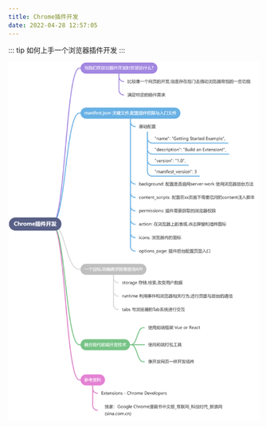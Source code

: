 ```yaml
---
title: Chrome插件开发
date: 2022-04-28 12:57:05
---
```


::: tip
如何上手一个浏览器插件开发
:::

![chrome-extension](../public/chrome-extension.jpg)
